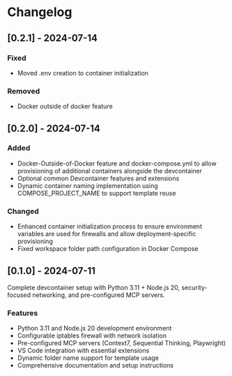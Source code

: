 # Changelog

## [0.2.1] - 2024-07-14

### Fixed

- Moved .env creation to container initialization

### Removed

- Docker outside of docker feature

## [0.2.0] - 2024-07-14

### Added

- Docker-Outside-of-Docker feature and docker-compose.yml to allow provisioning of additional containers alongside the devcontainer
- Optional common Devcontainer features and extensions
- Dynamic container naming implementation using COMPOSE_PROJECT_NAME to support template reuse

### Changed

- Enhanced container initialization process to ensure environment variables are used for firewalls and allow deployment-specific provisioning
- Fixed workspace folder path configuration in Docker Compose

## [0.1.0] - 2024-07-11

Complete devcontainer setup with Python 3.11 + Node.js 20, security-focused networking, and pre-configured MCP servers.

### Features

- Python 3.11 and Node.js 20 development environment
- Configurable iptables firewall with network isolation
- Pre-configured MCP servers (Context7, Sequential Thinking, Playwright)
- VS Code integration with essential extensions
- Dynamic folder name support for template usage
- Comprehensive documentation and setup instructions
